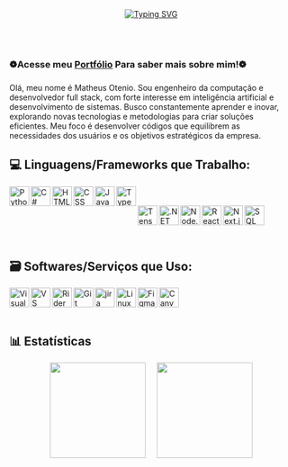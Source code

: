 
<link rel="stylesheet" type='text/css' href="https://cdn.jsdelivr.net/gh/devicons/devicon@latest/devicon.min.css" />
          
<div align="center">
  <a href="https://git.io/typing-svg">
  <a href="https://git.io/typing-svg"><img src="https://readme-typing-svg.demolab.com?font=Fira+Code&pause=1000&color=62F729&background=24975C00&center=true&width=435&lines=%E2%82%8A+%CB%9A%E2%82%8A+%E2%9A%9CMatheus+Otenio%E2%9A%9C+%CB%9A+%E2%82%8A%CB%9A;%E2%8B%86%EF%BD%A1%EF%BE%9F%E2%98%81%EF%B8%8E%EF%BD%A1Computer+Engineer%E2%8B%86%EF%BD%A1%E2%98%81%EF%B8%8E%EF%BD%A1%E2%8B%86;%E2%96%91%E2%96%92%E2%96%93Full+Stack+Developer%E2%96%93%E2%96%92%E2%96%91" alt="Typing SVG" />
  </a>
</div>
    
<br/><br/>

### ❁Acesse meu [Portfólio](https://portfolio-matheus-otenio.vercel.app/) Para saber mais sobre mim!❁


###

Olá, meu nome é Matheus Otenio. Sou engenheiro da computação e desenvolvedor full stack, com forte interesse em inteligência artificial e desenvolvimento de sistemas. Busco constantemente aprender e inovar, explorando novas tecnologias e metodologias para criar soluções eficientes. Meu foco é desenvolver códigos que equilibrem as necessidades dos usuários e os objetivos estratégicos da empresa.


<div>
  
## 💻 Linguagens/Frameworks que Trabalho:
  
  <div>
    <img align="left" alt="Python" title="Python" width="35px" src="https://cdn.jsdelivr.net/gh/devicons/devicon/icons/python/python-original.svg" />
    <img align="left" alt="C#" title="C#" width="35px" src="https://cdn.jsdelivr.net/gh/devicons/devicon@latest/icons/csharp/csharp-original.svg" />
    <img align="left" alt="HTML" title="HTML" width="35px" src="https://cdn.jsdelivr.net/gh/devicons/devicon/icons/html5/html5-original.svg" />
    <img align="left" alt="CSS" title="CSS" width="35px" src="https://cdn.jsdelivr.net/gh/devicons/devicon/icons/css3/css3-original.svg" />
    <img align="left" alt="JavaScript" title="JavaScript" width="35px" src="https://cdn.jsdelivr.net/gh/devicons/devicon/icons/javascript/javascript-original.svg" />
    <img align="left" alt="TypeScript" title="TypeScript" width="35px" src="https://cdn.jsdelivr.net/gh/devicons/devicon/icons/typescript/typescript-original.svg" />
    <br/><br/>
    <img align="left" alt="TensorFlow" title="TensorFlow" width="35px" src="https://cdn.jsdelivr.net/gh/devicons/devicon@latest/icons/tensorflow/tensorflow-original.svg" />
    <img align="left" alt=".NET" title=".NET" width="35px" src="https://cdn.jsdelivr.net/gh/devicons/devicon@latest/icons/dotnetcore/dotnetcore-original.svg" />
    <img align="left" alt="Node.js" title="Node.js" width="35px" src="https://cdn.jsdelivr.net/gh/devicons/devicon/icons/nodejs/nodejs-original.svg" />
    <img align="left" alt="React.js" title="React.js" width="35px" src="https://cdn.jsdelivr.net/gh/devicons/devicon/icons/react/react-original.svg"/>
    <img align="left" alt="Next.js" title="Next.js" width="35px" src="https://cdn.jsdelivr.net/gh/devicons/devicon/icons/nextjs/nextjs-original.svg" />
    <img align="left" alt="SQL" title="SQL" width="35px" src="https://cdn.jsdelivr.net/gh/devicons/devicon@latest/icons/sqldeveloper/sqldeveloper-plain.svg" />
  </div>
  
  <br/><br/><br/>

 ## 🗃️ Softwares/Serviços que Uso:
  
  <div>
    <img align="left" alt="VisualStudio" title="VisualStudio" width="35px" src="https://cdn.jsdelivr.net/gh/devicons/devicon@latest/icons/visualstudio/visualstudio-original.svg" />
    <img align="left" alt="VS Code" title="VS Code" width="35px" src="https://cdn.jsdelivr.net/gh/devicons/devicon/icons/vscode/vscode-original.svg" />
    <img align="left" alt="Rider" title="Rider" width="35px" src="https://cdn.jsdelivr.net/gh/devicons/devicon@latest/icons/rider/rider-original.svg" />  
    <img align="left" alt="Git" title="Git" width="35px" src="https://cdn.jsdelivr.net/gh/devicons/devicon/icons/git/git-original.svg" />
    <img align="left" alt="jira" title="Jira" width="35px" src="https://cdn.jsdelivr.net/gh/devicons/devicon@latest/icons/jira/jira-original.svg" />
    <img align="left" alt="Linux" title="Linux" width="35px" src="https://cdn.jsdelivr.net/gh/devicons/devicon/icons/linux/linux-original.svg" />
    <img align="left" alt="Figma" title="Figma" width="35px" src="https://cdn.jsdelivr.net/gh/devicons/devicon/icons/figma/figma-original.svg" />
    <img align="left" alt="Canva" title="Canva" width="35px" src="https://cdn.jsdelivr.net/gh/devicons/devicon@latest/icons/canva/canva-original.svg" />

  </div>
  
  
  <br/><br/><br/>
  
 ## 📊 Estatísticas
<div align="center">
  <img height="170em" src="https://github-readme-stats.vercel.app/api/top-langs/?username=MatheusOtenio&layout=compact&custom_title=Tecnologias&langs_count=8&theme=codeSTACKr&hide=html,jupyter%20notebook" />
  &nbsp;&nbsp;&nbsp;
  <img height="170em" src="https://awesome-github-stats.azurewebsites.net/user-stats/MatheusOtenio?cardType=github&theme=codeSTACKr"/>
</div>
</div>


